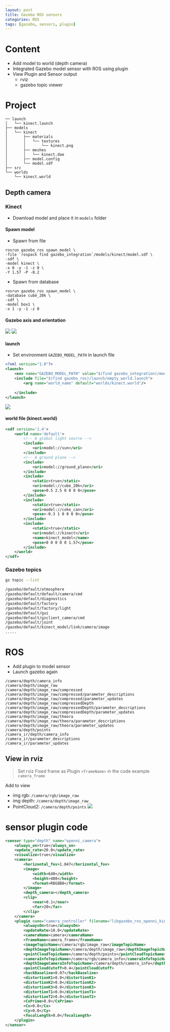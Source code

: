 ```yaml
---
layout: post
title: Gazebo ROS sensors
categories: ROS
tags: [gazebo, sensors, plugin]
---
```


# Content
- Add model to world (depth camera)
- Integrated Gazebo model sensor with ROS using plugin
- View Plugin and Sensor output
  - rviz
  - gazebo topic viewer


# Project
```
── launch
│   └── kinect.launch
├── models
│   └── kinect
│       ├── materials
│       │   └── textures
│       │       └── kinect.png
│       ├── meshes
│       │   └── kinect.dae
│       ├── model.config
│       └── model.sdf
├── src
└── worlds
    └── kinect.world

```

## Depth camera
### Kinect
- Download model and place it in `models` folder

#### Spawn model
- Spawn from file
```
rosrun gazebo_ros spawn_model \
-file `rospack find gazebo_integration`/models/kinect/model.sdf \
-sdf \
-model kinect \
-x 0 -y -1 -z 0 \
-Y 1.57 -P -0.2
```
- Spawn from database
```
rosrun gazebo_ros spawn_model \
-database cube_20k \
-sdf \
-model box1 \
-x 1 -y -1 -z 0
```

#### Gazebo axis and orientation
![](/images/2019-05-04-11-09-11.png)
![](/images/2019-05-04-13-14-37.png)

#### launch
- Set environment `GAZEBO_MODEL_PATH` in launch file

```xml
<?xml version="1.0"?>
<launch>
	<env name="GAZEBO_MODEL_PATH" value="$(find gazebo_integration)/models:$GAZEBO_MODEL_PATH" />
	<include file="$(find gazebo_ros)/launch/empty_world.launch">
		<arg name="world_name" default="worlds/kinect.world"/>
        
	</include>
</launch>
```

![](/images/2019-05-04-13-04-33.png)

#### world file (kinect.world)
```xml
<sdf version='1.4'>
	<world name='default'>
		<!-- A global light source -->
		<include>
			<uri>model://sun</uri>
		</include>
		<!-- A ground plane -->
		<include>
			<uri>model://ground_plane</uri>
		</include>
		<include>
			<static>true</static>
			<uri>model://cube_20k</uri>
			<pose>0.5 2.5 0 0 0 0</pose>
		</include>
		<include>
			<static>true</static>
			<uri>model://coke_can</uri>
			<pose>-0.3 1 0 0 0 0</pose>
		</include>
		<include>
			<static>true</static>
			<uri>model://kinect</uri>
            <name>kinect_model</name>
			<pose>0 0 0 0 0 1.57</pose>
		</include>
	</world>
</sdf>
```

### Gazebo topics
```bash
gz topic --list

/gazebo/default/atmosphere
/gazebo/default/default/camera/cmd
/gazebo/default/diagnostics
/gazebo/default/factory
/gazebo/default/factory/light
/gazebo/default/gui
/gazebo/default/gzclient_camera/cmd
/gazebo/default/joint
/gazebo/default/kinect_model/link/camera/image
.....

```

# ROS
- Add plugin to model sensor
- Launch gazebo again
```
/camera/depth/camera_info
/camera/depth/image_raw
/camera/depth/image_raw/compressed
/camera/depth/image_raw/compressed/parameter_descriptions
/camera/depth/image_raw/compressed/parameter_updates
/camera/depth/image_raw/compressedDepth
/camera/depth/image_raw/compressedDepth/parameter_descriptions
/camera/depth/image_raw/compressedDepth/parameter_updates
/camera/depth/image_raw/theora
/camera/depth/image_raw/theora/parameter_descriptions
/camera/depth/image_raw/theora/parameter_updates
/camera/depth/points
/camera_ir/depth/camera_info
/camera_ir/parameter_descriptions
/camera_ir/parameter_updates

```
## View in rviz
> Set rviz Fixed frame as Plugin `<frameName>` in the code example `camera_frame`

Add to view
- img rgb: `/camera/rgb/image_raw`
- img depth: `/camera/depth/image_raw`
- PointCloud2: `/camera/depth/points`
![](/images/2019-05-05-10-56-47.png)

# sensor plugin code
```xml
<sensor type="depth" name="openni_camera">
	<always_on>true</always_on>
	<update_rate>20.0</update_rate>
	<visualize>true</visualize>
	<camera>
		<horizontal_fov>1.047</horizontal_fov>
		<image>
			<width>640</width>
			<height>480</height>
			<format>R8G8B8</format>
		</image>
		<depth_camera></depth_camera>
		<clip>
			<near>0.1</near>
			<far>20</far>
		</clip>
	</camera>
	<plugin name="camera_controller" filename="libgazebo_ros_openni_kinect.so">
		<alwaysOn>true</alwaysOn>
		<updateRate>10.0</updateRate>
		<cameraName>camera</cameraName>
		<frameName>camera_frame</frameName>
		<imageTopicName>/camera/rgb/image_raw</imageTopicName>
		<depthImageTopicName>/camera/depth/image_raw</depthImageTopicName>
		<pointCloudTopicName>/camera/depth/points</pointCloudTopicName>
		<cameraInfoTopicName>/camera/rgb/camera_info</cameraInfoTopicName>
		<depthImageCameraInfoTopicName>/camera/depth/camera_info</depthImageCameraInfoTopicName>
		<pointCloudCutoff>0.4</pointCloudCutoff>
		<hackBaseline>0.07</hackBaseline>
		<distortionK1>0.0</distortionK1>
		<distortionK2>0.0</distortionK2>
		<distortionK3>0.0</distortionK3>
		<distortionT1>0.0</distortionT1>
		<distortionT2>0.0</distortionT2>
		<CxPrime>0.0</CxPrime>
		<Cx>0.0</Cx>
		<Cy>0.0</Cy>
		<focalLength>0.0</focalLength>
	</plugin>
</sensor>
```
